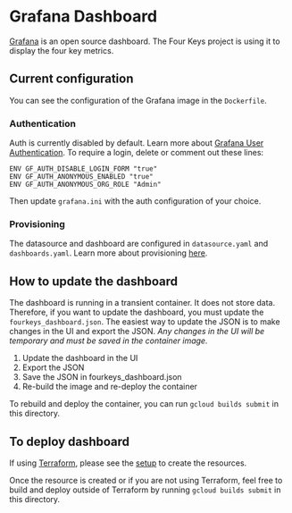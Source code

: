 # Grafana Dashboard

[Grafana](https://grafana.com) is an open source dashboard.  The Four Keys project is using it to display the four key metrics.

## Current configuration
You can see the configuration of the Grafana image in the `Dockerfile`.

### Authentication
Auth is currently disabled by default. Learn more about [Grafana User Authentication](https://grafana.com/docs/grafana/latest/auth/). To require a login, delete or comment out these lines:

```
ENV GF_AUTH_DISABLE_LOGIN_FORM "true"
ENV GF_AUTH_ANONYMOUS_ENABLED "true"
ENV GF_AUTH_ANONYMOUS_ORG_ROLE "Admin"
```

Then update `grafana.ini` with the auth configuration of your choice.

### Provisioning
The datasource and dashboard are configured in `datasource.yaml` and `dashboards.yaml`.  Learn more about provisioning [here](https://grafana.com/docs/grafana/latest/administration/provisioning/).

## How to update the dashboard
The dashboard is running in a transient container. It does not store data.  Therefore, if you want to update the dashboard, you must update the `fourkeys_dashboard.json`.  The easiest way to update the JSON is to make changes in the UI and export the JSON.  *Any changes in the UI will be temporary and must be saved in the container image.*

1.  Update the dashboard in the UI
1.  Export the JSON
1.  Save the JSON in fourkeys_dashboard.json
1.  Re-build the image and re-deploy the container

To rebuild and deploy the container, you can run `gcloud builds submit` in this directory.


## To deploy dashboard
If using [Terraform](https://www.terraform.io), please see the [setup](../setup/) to create the resources.

Once the resource is created or if you are not using Terraform, feel free to build and deploy outside of Terraform by running `gcloud builds submit` in this directory.
